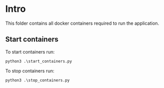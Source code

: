 # Intro

This folder contains all docker containers required to run the application.  

## Start containers

To start containers run: 

```
python3 .\start_containers.py
```

To stop containers run:

```
python3 .\stop_containers.py
```

